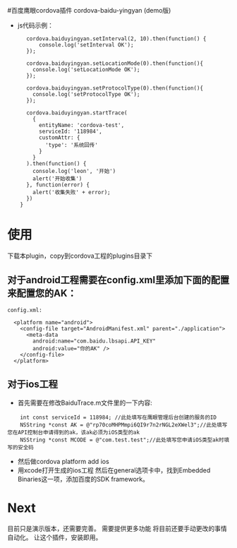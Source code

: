 #百度鹰眼cordova插件 cordova-baidu-yingyan (demo版)

* js代码示例：

```
      cordova.baiduyingyan.setInterval(2, 10).then(function() {
          console.log('setInterval OK');
      });

      cordova.baiduyingyan.setLocationMode(0).then(function(){
        console.log('setLocationMode OK');
      });

      cordova.baiduyingyan.setProtocolType(0).then(function(){
        console.log('setProtocolType OK');
      });

      cordova.baiduyingyan.startTrace(
        {
          entityName: 'cordova-test',
          serviceId: '118984',
          customAttr: {
            'type': '系统回传'
          }
        }
      ).then(function() {
        console.log('leon', '开始')
        alert('开始收集')
      }, function(error) {
        alert('收集失败' + error);
      })
    }
```

# 使用
下载本plugin，copy到cordova工程的plugins目录下

## 对于android工程需要在config.xml里添加下面的配置来配置您的AK：

```
config.xml:

  <platform name="android">
    <config-file target="AndroidManifest.xml" parent="./application">
      <meta-data
        android:name="com.baidu.lbsapi.API_KEY"
        android:value="你的AK" />
    </config-file>
  </platform>
```

## 对于ios工程
* 首先需要在修改BaiduTrace.m文件里的一下内容:
```
    int const serviceId = 118984; //此处填写在鹰眼管理后台创建的服务的ID
    NSString *const AK = @"rp70coMHPMmpi6QI9r7n2rNGL2eXWel3";//此处填写您在API控制台申请得到的ak，该ak必须为iOS类型的ak
    NSString *const MCODE = @"com.test.test";//此处填写您申请iOS类型ak时填写的安全码
```
* 然后做cordova platform add ios
* 用xcode打开生成的ios工程
然后在general选项卡中，找到Embedded Binaries这一项，添加百度的SDK framework。

# Next
目前只是演示版本，还需要完善。
需要提供更多功能
将目前还要手动更改的事情自动化。
让这个插件，安装即用。
